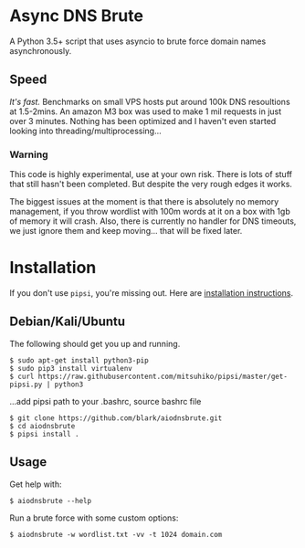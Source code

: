 # Async DNS Brute

A Python 3.5+ script that uses asyncio to brute force domain names asynchronously.

## Speed

*It's fast.* Benchmarks on small VPS hosts put around 100k DNS resoultions at 1.5-2mins. An amazon M3 box was used to make 1 mil requests in just over 3 minutes. Nothing has been optimized and I haven't even started looking into threading/multiprocessing...

### Warning

This code is highly experimental, use at your own risk. There is lots of stuff that still hasn't been completed. But despite the very rough edges it works.

The biggest issues at the moment is that there is absolutely no memory management, if you throw wordlist with 100m words at it on a box with 1gb of memory it will crash. Also, there is currently no handler for DNS timeouts, we just ignore them and keep moving... that will be fixed later.

# Installation

If you don't use `pipsi`, you're missing out.
Here are [installation instructions](https://github.com/mitsuhiko/pipsi#readme).

## Debian/Kali/Ubuntu

The following should get you up and running.

    $ sudo apt-get install python3-pip
    $ sudo pip3 install virtualenv
    $ curl https://raw.githubusercontent.com/mitsuhiko/pipsi/master/get-pipsi.py | python3

...add pipsi path to your .bashrc, source bashrc file

    $ git clone https://github.com/blark/aiodnsbrute.git
    $ cd aiodnsbrute
    $ pipsi install .

## Usage

Get help with:

    $ aiodnsbrute --help

Run a brute force with some custom options:

    $ aiodnsbrute -w wordlist.txt -vv -t 1024 domain.com
